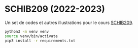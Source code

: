 # SCHIB209 (2022-2023)
Un set de codes et autres illustrations pour le cours [SCHIB209](https://directory.unamur.be/teaching/courses/SCHIB209).

```bash
python3 -m venv venv
source venv/bin/activate
pip3 install -r requirements.txt
```
